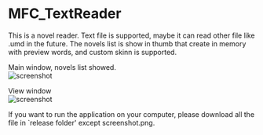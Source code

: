# MFC_TextReader


This is a novel reader. Text file is supported, maybe it can read other file like .umd in the future. The novels list is show in thumb that create in memory with preview words, and custom skinn is supported.  


Main window, novels list showed.  
![screenshot](https://github.com/qiminixi/MFC_TextReader/blob/master/Reader/release/screenshot1.png)

View window  
![screenshot](https://github.com/qiminixi/MFC_TextReader/blob/master/Reader/release/screenshot2.png)

If you want to run the application on your computer, please download all the file in `release folder' except screenshot.png.  
